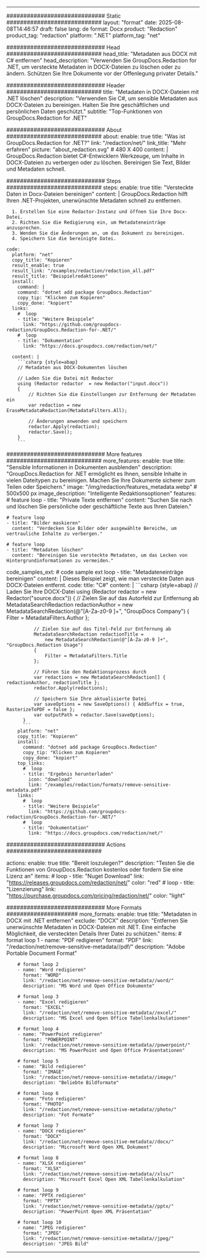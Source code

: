 
---
############################# Static ############################
layout: "format"
date:  2025-08-08T14:46:57
draft: false
lang: de
format: Docx
product: "Redaction"
product_tag: "redaction"
platform: ".NET"
platform_tag: "net"

############################# Head ############################
head_title: "Metadaten aus DOCX mit C# entfernen"
head_description: "Verwenden Sie GroupDocs.Redaction for .NET, um versteckte Metadaten in DOCX-Dateien zu löschen oder zu ändern. Schützen Sie Ihre Dokumente vor der Offenlegung privater Details."

############################# Header ############################
title: "Metadaten in DOCX-Dateien mit .NET löschen" 
description: "Verwenden Sie C#, um sensible Metadaten aus DOCX-Dateien zu bereinigen. Halten Sie Ihre geschäftlichen und persönlichen Daten geschützt."
subtitle: "Top-Funktionen von GroupDocs.Redaction for .NET" 

############################# About ############################
about:
    enable: true
    title: "Was ist GroupDocs.Redaction for .NET?"
    link: "/redaction/net/"
    link_title: "Mehr erfahren"
    picture: "about_redaction.svg" # 480 X 400
    content: |
       GroupDocs.Redaction bietet C#-Entwicklern Werkzeuge, um Inhalte in DOCX-Dateien zu verbergen oder zu löschen. Bereinigen Sie Text, Bilder und Metadaten schnell.

############################# Steps ############################
steps:
    enable: true
    title: "Versteckte Daten in Docx-Dateien bereinigen"
    content: |
      GroupDocs.Redaction hilft Ihren .NET-Projekten, unerwünschte Metadaten schnell zu entfernen.
      
      1. Erstellen Sie eine Redactor-Instanz und öffnen Sie Ihre Docx-Datei.
      2. Richten Sie die Redigierung ein, um Metadateneinträge anzusprechen.
      3. Wenden Sie die Änderungen an, um das Dokument zu bereinigen.
      4. Speichern Sie die bereinigte Datei.
   
    code:
      platform: "net"
      copy_title: "Kopieren"
      result_enable: true
      result_link: "/examples/redaction/redaction_all.pdf"
      result_title: "Beispielredaktionen"
      install:
        command: |
        command: "dotnet add package GroupDocs.Redaction"
        copy_tip: "Klicken zum Kopieren"
        copy_done: "kopiert"
      links:
        #  loop
        - title: "Weitere Beispiele"
          link: "https://github.com/groupdocs-redaction/GroupDocs.Redaction-for-.NET/"
        #  loop
        - title: "Dokumentation"
          link: "https://docs.groupdocs.com/redaction/net/"
          
      content: |
        ```csharp {style=abap}
        // Metadaten aus DOCX-Dokumenten löschen

        // Laden Sie die Datei mit Redactor
        using (Redactor redactor  = new Redactor("input.docx"))
        {
            // Richten Sie die Einstellungen zur Entfernung der Metadaten ein
            var redaction = new EraseMetadataRedaction(MetadataFilters.All);
            
            // Änderungen anwenden und speichern
            redactor.Apply(redaction);
            redactor.Save();
        }
        ```            


############################# More features ############################
more_features:
  enable: true
  title: "Sensible Informationen in Dokumenten ausblenden"
  description: "GroupDocs.Redaction for .NET ermöglicht es Ihnen, sensible Inhalte in vielen Dateitypen zu bereinigen. Machen Sie Ihre Dokumente sicherer zum Teilen oder Speichern."
  image: "/img/redaction/features_metadata.webp" # 500x500 px
  image_description: "Intelligente Redaktionsoptionen"
  features:
    # feature loop
    - title: "Private Texte entfernen"
      content: "Suchen Sie nach und löschen Sie persönliche oder geschäftliche Texte aus Ihren Dateien."

    # feature loop
    - title: "Bilder maskieren"
      content: "Verdecken Sie Bilder oder ausgewählte Bereiche, um vertrauliche Inhalte zu verbergen."

    # feature loop
    - title: "Metadaten löschen"
      content: "Bereinigen Sie versteckte Metadaten, um das Lecken von Hintergrundinformationen zu vermeiden."
      
  code_samples_ext:
    # code sample ext loop
    - title: "Metadateneinträge bereinigen"
      content: |
        Dieses Beispiel zeigt, wie man versteckte Daten aus DOCX-Dateien entfernt.
      code:
        title: "C#"
        content: |
          ```csharp {style=abap}
          //  Laden Sie Ihre DOCX-Datei
          using (Redactor redactor  = new Redactor("source.docx"))
          {
              // Zielen Sie auf das Autorfeld zur Entfernung ab
              MetadataSearchRedaction redactionAuthor = 
                  new MetadataSearchRedaction(@"[A-Za-z0-9 ]+", "GroupDocs Company")
              {
                  Filter = MetadataFilters.Author
              };

              // Zielen Sie auf das Titel-Feld zur Entfernung ab
              MetadataSearchRedaction redactionTitle = 
                  new MetadataSearchRedaction(@"[A-Za-z0-9 ]+", "GroupDocs.Redaction Usage")
              {
                  Filter = MetadataFilters.Title
              };

              // Führen Sie den Redaktionsprozess durch
              var redactions = new MetadataSearchRedaction[] { redactionAuthor, redactionTitle };
              redactor.Apply(redactions);

              // Speichern Sie Ihre aktualisierte Datei
              var saveOptions = new SaveOptions() { AddSuffix = true, RasterizeToPDF = false };
              var outputPath = redactor.Save(saveOptions);
          }
          ```
        platform: "net"
        copy_title: "Kopieren"
        install:
          command: "dotnet add package GroupDocs.Redaction"
          copy_tip: "Klicken zum Kopieren"
          copy_done: "kopiert"
        top_links:
          #  loop
          - title: "Ergebnis herunterladen"
            icon: "download"
            link: "/examples/redaction/formats/remove-sensitive-metadata.pdf"
        links:
          #  loop
          - title: "Weitere Beispiele"
            link: "https://github.com/groupdocs-redaction/GroupDocs.Redaction-for-.NET/"
          #  loop
          - title: "Dokumentation"
            link: "https://docs.groupdocs.com/redaction/net/"


############################# Actions ############################

actions:
  enable: true
  title: "Bereit loszulegen?"
  description: "Testen Sie die Funktionen von GroupDocs.Redaction kostenlos oder fordern Sie eine Lizenz an"
  items:
    #  loop
    - title: "Nuget Download"
      link: "https://releases.groupdocs.com/redaction/net/"
      color: "red"
        #  loop
    - title: "Lizenzierung"
      link: "https://purchase.groupdocs.com/pricing/redaction/net/"
      color: "light"


############################# More Formats #####################
more_formats:
    enable: true
    title: "Metadaten in DOCX mit .NET entfernen"
    exclude: "DOCX"
    description: "Entfernen Sie unerwünschte Metadaten in DOCX-Dateien mit .NET. Eine einfache Möglichkeit, die versteckten Details Ihrer Datei zu schützen."
    items: 
        # format loop 1
        - name: "PDF redigieren"
          format: "PDF"
          link: "/redaction/net/remove-sensitive-metadata//pdf/"
          description: "Adobe Portable Document Format"

        # format loop 2
        - name: "Word redigieren"
          format: "WORD"
          link: "/redaction/net/remove-sensitive-metadata//word/"
          description: "MS Word und Open Office Dokumente"
          
        # format loop 3
        - name: "Excel redigieren"
          format: "EXCEL"
          link: "/redaction/net/remove-sensitive-metadata//excel/"
          description: "MS Excel und Open Office Tabellenkalkulationen"

        # format loop 4
        - name: "PowerPoint redigieren"
          format: "POWERPOINT"
          link: "/redaction/net/remove-sensitive-metadata//powerpoint/"
          description: "MS PowerPoint und Open Office Präsentationen"

        # format loop 5
        - name: "Bild redigieren"
          format: "IMAGE"
          link: "/redaction/net/remove-sensitive-metadata//image/"
          description: "Beliebte Bildformate"

        # format loop 6
        - name: "Foto redigieren"
          format: "PHOTO"
          link: "/redaction/net/remove-sensitive-metadata//photo/"
          description: "Fot Formate"

        # format loop 7
        - name: "DOCX redigieren"
          format: "DOCX"
          link: "/redaction/net/remove-sensitive-metadata//docx/"
          description: "Microsoft Word Open XML Dokument"
          
        # format loop 8
        - name: "XLSX redigieren"
          format: "XLSX"
          link: "/redaction/net/remove-sensitive-metadata//xlsx/"
          description: "Microsoft Excel Open XML Tabellenkalkulation"
          
        # format loop 9
        - name: "PPTX redigieren"
          format: "PPTX"
          link: "/redaction/net/remove-sensitive-metadata//pptx/"
          description: "PowerPoint Open XML Präsentation"

        # format loop 10
        - name: "JPEG redigieren"
          format: "JPEG"
          link: "/redaction/net/remove-sensitive-metadata//jpeg/"
          description: "JPEG Bild"


---